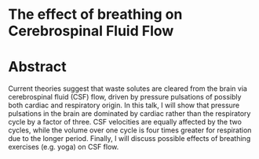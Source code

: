 # The effect of breathing on Cerebrospinal Fluid Flow

# Abstract
Current theories suggest that waste solutes are cleared from the brain
via cerebrospinal fluid (CSF) flow, driven by pressure pulsations of
possibly both cardiac and respiratory origin. In this talk, I will show
that pressure pulsations in the brain are dominated by cardiac rather
than the respiratory cycle by a factor of three. CSF velocities are
equally affected by the two cycles, while the volume over one cycle is
four times greater for respiration due to the longer period. Finally, I
will discuss possible effects of breathing exercises (e.g. yoga) on CSF
flow.
